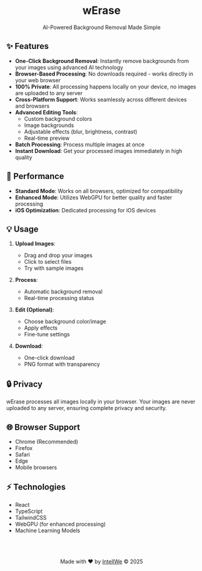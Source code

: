 <div align="center">
  <h1>wErase</h1>
  <p>AI-Powered Background Removal Made Simple</p>
</div>

## ✨ Features

- **One-Click Background Removal**: Instantly remove backgrounds from your images using advanced AI technology
- **Browser-Based Processing**: No downloads required - works directly in your web browser
- **100% Private**: All processing happens locally on your device, no images are uploaded to any server
- **Cross-Platform Support**: Works seamlessly across different devices and browsers
- **Advanced Editing Tools**:
  - Custom background colors
  - Image backgrounds
  - Adjustable effects (blur, brightness, contrast)
  - Real-time preview
- **Batch Processing**: Process multiple images at once
- **Instant Download**: Get your processed images immediately in high quality

## 🚀 Performance

- **Standard Mode**: Works on all browsers, optimized for compatibility
- **Enhanced Mode**: Utilizes WebGPU for better quality and faster processing
- **iOS Optimization**: Dedicated processing for iOS devices

## 💡 Usage

1. **Upload Images**:
   - Drag and drop your images
   - Click to select files
   - Try with sample images

2. **Process**:
   - Automatic background removal
   - Real-time processing status

3. **Edit (Optional)**:
   - Choose background color/image
   - Apply effects
   - Fine-tune settings

4. **Download**:
   - One-click download
   - PNG format with transparency

## 🔒 Privacy

wErase processes all images locally in your browser. Your images are never uploaded to any server, ensuring complete privacy and security.

## 🌐 Browser Support

- Chrome (Recommended)
- Firefox
- Safari
- Edge
- Mobile browsers

## ⚡ Technologies

- React
- TypeScript
- TailwindCSS
- WebGPU (for enhanced processing)
- Machine Learning Models

<br/>
<br/>
<br/>

<div align="center">
  Made with ❤️ by <a href="https://intellwe.com">IntellWe</a> © 2025
</div>

